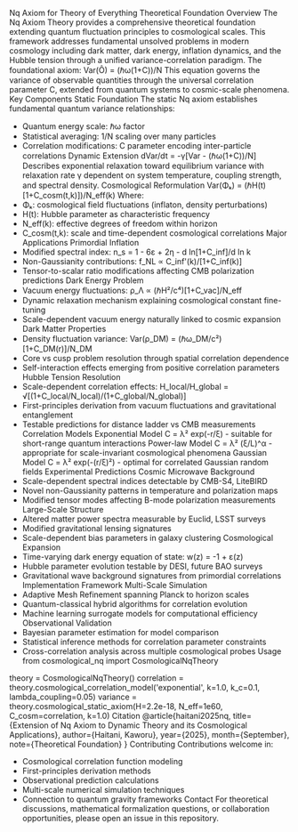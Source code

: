 Nq Axiom for Theory of Everything Theoretical Foundation
Overview
The Nq Axiom Theory provides a comprehensive theoretical foundation extending quantum fluctuation principles to cosmological scales. This framework addresses fundamental unsolved problems in modern cosmology including dark matter, dark energy, inflation dynamics, and the Hubble tension through a unified variance-correlation paradigm.
The foundational axiom:
Var(Ô) = (ℏω(1+C))/N
This equation governs the variance of observable quantities through the universal correlation parameter C, extended from quantum systems to cosmic-scale phenomena.
Key Components
Static Foundation
The static Nq axiom establishes fundamental quantum variance relationships:
* Quantum energy scale: ℏω factor
* Statistical averaging: 1/N scaling over many particles
* Correlation modifications: C parameter encoding inter-particle correlations
Dynamic Extension
dVar/dt = -γ[Var - (ℏω(1+C))/N]
Describes exponential relaxation toward equilibrium variance with relaxation rate γ dependent on system temperature, coupling strength, and spectral density.
Cosmological Reformulation
Var(Φₖ) = (ℏH(t)[1+C_cosm(t,k)])/N_eff(k)
Where:
* Φₖ: cosmological field fluctuations (inflaton, density perturbations)
* H(t): Hubble parameter as characteristic frequency
* N_eff(k): effective degrees of freedom within horizon
* C_cosm(t,k): scale and time-dependent cosmological correlations
Major Applications
Primordial Inflation
* Modified spectral index: n_s = 1 - 6ε + 2η - d ln[1+C_inf]/d ln k
* Non-Gaussianity contributions: f_NL ∝ C_inf'(k)/[1+C_inf(k)]
* Tensor-to-scalar ratio modifications affecting CMB polarization predictions
Dark Energy Problem
* Vacuum energy fluctuations: ρ_Λ ∝ (ℏH²/c⁴)[1+C_vac]/N_eff
* Dynamic relaxation mechanism explaining cosmological constant fine-tuning
* Scale-dependent vacuum energy naturally linked to cosmic expansion
Dark Matter Properties
* Density fluctuation variance: Var(ρ_DM) = (ℏω_DM/c²)[1+C_DM(r)]/N_DM
* Core vs cusp problem resolution through spatial correlation dependence
* Self-interaction effects emerging from positive correlation parameters
Hubble Tension Resolution
* Scale-dependent correlation effects: H_local/H_global = √[(1+C_local/N_local)/(1+C_global/N_global)]
* First-principles derivation from vacuum fluctuations and gravitational entanglement
* Testable predictions for distance ladder vs CMB measurements
Correlation Models
Exponential Model
C = λ² exp(-r/ξ) - suitable for short-range quantum interactions
Power-law Model
C = λ² (ξ/L)^α - appropriate for scale-invariant cosmological phenomena
Gaussian Model
C = λ² exp(-(r/ξ)²) - optimal for correlated Gaussian random fields
Experimental Predictions
Cosmic Microwave Background
* Scale-dependent spectral indices detectable by CMB-S4, LiteBIRD
* Novel non-Gaussianity patterns in temperature and polarization maps
* Modified tensor modes affecting B-mode polarization measurements
Large-Scale Structure
* Altered matter power spectra measurable by Euclid, LSST surveys
* Modified gravitational lensing signatures
* Scale-dependent bias parameters in galaxy clustering
Cosmological Expansion
* Time-varying dark energy equation of state: w(z) = -1 + ε(z)
* Hubble parameter evolution testable by DESI, future BAO surveys
* Gravitational wave background signatures from primordial correlations
Implementation Framework
Multi-Scale Simulation
* Adaptive Mesh Refinement spanning Planck to horizon scales
* Quantum-classical hybrid algorithms for correlation evolution
* Machine learning surrogate models for computational efficiency
Observational Validation
* Bayesian parameter estimation for model comparison
* Statistical inference methods for correlation parameter constraints
* Cross-correlation analysis across multiple cosmological probes
Usage
from cosmological_nq import CosmologicalNqTheory

theory = CosmologicalNqTheory()
correlation = theory.cosmological_correlation_model('exponential', 
                                                   k=1.0, k_c=0.1, 
                                                   lambda_coupling=0.05)
variance = theory.cosmological_static_axiom(H=2.2e-18, N_eff=1e60, 
                                           C_cosm=correlation, k=1.0)
Citation
@article{haitani2025nq,
  title={Extension of Nq Axiom to Dynamic Theory and its Cosmological Applications},
  author={Haitani, Kaworu},
  year={2025},
  month={September},
  note={Theoretical Foundation}
}
Contributing
Contributions welcome in:
* Cosmological correlation function modeling
* First-principles derivation methods
* Observational prediction calculations
* Multi-scale numerical simulation techniques
* Connection to quantum gravity frameworks
Contact
For theoretical discussions, mathematical formalization questions, or collaboration opportunities, please open an issue in this repository.
